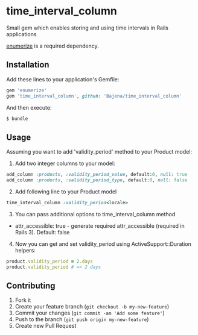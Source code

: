 # time_interval_column
Small gem which enables storing and using time intervals in Rails applications

[enumerize](https://github.com/brainspec/enumerize) is a required dependency.

## Installation

Add these lines to your application's Gemfile:
```ruby
gem 'enumerize'
gem 'time_interval_column', github: 'Bajena/time_interval_column'
```

And then execute:
```bash
$ bundle
```
## Usage

Assuming you want to add 'validity_period' method to your Product model:
1. Add two integer columns to your model:
```ruby
add_column :products, :validity_period_value, default:0, null: true
add_column :products, :validity_period_type, default:0, null: false
```

2. Add following line to your Product model

```ruby
time_interval_column :validity_period<locale>
```
3. You can pass additional options to time_interval_column method
- attr_accessible: true - generate required attr_accessible (required in Rails 3). Default: false

4. Now you can get and set validity_period using ActiveSupport::Duration helpers:

```ruby
product.validity_period = 2.days
product.validity_period # => 2 days
```

## Contributing

1. Fork it
2. Create your feature branch (`git checkout -b my-new-feature`)
3. Commit your changes (`git commit -am 'Add some feature'`)
4. Push to the branch (`git push origin my-new-feature`)
5. Create new Pull Request
